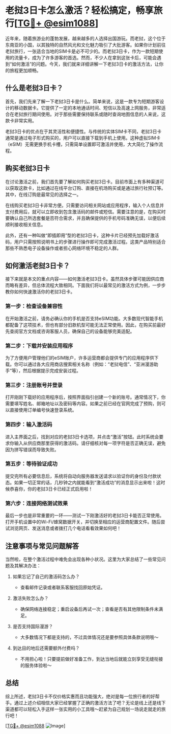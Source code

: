 # 老挝3日卡怎么激活？轻松搞定，畅享旅行[[TG💪+ @esim1088](https://t.me/s/esim1088)]

近年来，随着旅游业的蓬勃发展，越来越多的人选择出国游玩。而老挝，这个位于东南亚的小国，以其独特的自然风光和文化魅力吸引了大批游客。如果你计划前往老挝旅行，一张适合当地的SIM卡是必不可少的。而老挝3日卡，作为一款短期使用的流量卡，成为了许多游客的首选。然而，不少人在拿到这张卡后，可能会遇到“如何激活”的问题。今天，我们就来详细讲解一下老挝3日卡的激活方法，让你的旅程更加顺畅。

## 什么是老挝3日卡？

首先，我们先来了解一下老挝3日卡是什么。简单来说，这是一款专为短期游客设计的移动数据卡。它提供了一定的本地通话时间、短信以及高速上网服务，非常适合在老挝旅行期间使用。对于那些需要保持联系或随时查询地图信息的人来说，这款卡非常实用。

老挝3日卡的优点在于其灵活性和便捷性。与传统的实体SIM卡不同，老挝3日卡通常是通过电子形式购买的，用户可以直接下载到手机上使用。这种虚拟SIM卡（eSIM）无需更换手机卡槽，只需简单设置即可激活并使用，大大简化了操作流程。

## 购买老挝3日卡

在讨论激活之前，我们首先要了解如何购买老挝3日卡。目前市面上有多种渠道可以获取这款卡，比如通过在线平台订购、直接在机场购买或是通过旅行社预订等。其中，在线订购是最常见的选择之一。

在线购买老挝3日卡非常方便。只需要访问相关网站或应用程序，输入个人信息并支付费用后，就可以立即收到包含激活码的邮件或短信。需要注意的是，在购买时要确认自己所选套餐是否符合需求，并且确保提供的手机号码准确无误，以便后续顺利接收相关信息。

此外，还有一种叫做“即插即用”型的老挝3日卡，这种卡片已经预先加载好激活码，用户只需按照说明书上的步骤进行操作即可完成激活过程。这类产品特别适合那些不熟悉电子设备操作或者担心网络环境不稳定的人群。

## 如何激活老挝3日卡？

接下来就是本文的重点内容——如何激活老挝3日卡。虽然具体步骤可能因供应商而略有差异，但总体流程大致相同。下面我们将以最常见的激活方式为例，一步步教你如何快速激活你的老挝3日卡。

### 第一步：检查设备兼容性

在开始激活之前，请务必确认你的手机是否支持eSIM功能。大多数现代智能手机都配备了这项技术，但也有部分旧款机型可能无法正常使用。因此，在购买前最好先查阅官方文档或咨询客服人员，确保自己的设备能够完美适配。

### 第二步：下载并安装应用程序

为了方便用户管理他们的eSIM账户，许多运营商都会提供专门的应用程序供下载。你可以通过各大应用商店搜索相关名称（例如：“老挝电信”、“亚洲漫游助手”等），然后根据提示完成安装过程。

### 第三步：注册账号并登录

打开刚刚下载好的应用程序后，按照界面指引创建一个新的账号。通常情况下，你需要填写姓名、邮箱地址以及密码等内容。如果之前已经在官网完成了预购，则可以直接使用订单编号快速登录系统。

### 第四步：输入激活码

进入主界面之后，找到对应的老挝3日卡选项，并点击“激活”按钮。此时系统会要求你输入从供应商那里获得的激活码。请仔细核对每一项字符是否正确无误，避免因为拼写错误而导致失败。

### 第五步：等待验证成功

提交完所有必要信息后，系统将自动向服务器发送请求以验证你的身份及付款状态。如果一切正常的话，几秒钟之内就能看到“激活成功”的消息显示出来啦！这时候恭喜你，你的老挝3日卡已经正式启用啦！

### 第六步：连接网络测试效果

最后一步也是非常重要的一环——测试一下刚激活好的老挝3日卡能否正常使用。打开手机设置中的Wi-Fi/蜂窝数据开关，并切换至相应的运营商配置文件。随后尝试浏览网页、发送消息或者拨打几个电话看看效果如何吧！

## 注意事项与常见问题解答

当然啦，在整个激活过程中难免会出现各种小状况。这里为大家总结了一些常见问题及其解决办法：

1. 如果忘记了自己的激活码怎么办？
   - 查看邮件记录或者联系客服找回原始凭证。
   
2. 激活失败怎么办？
   - 确保网络连接稳定；重启设备后再试一次；查看是否有其他限制条件未满足。

3. 是否支持国际漫游？
   - 大多数情况下都是支持的，不过具体情况还是要参照具体条款说明哦～

4. 到达目的地后还需要额外付费吗？
   - 不用担心啦！只要提前做好准备工作，到达当地后就能立刻享受无缝衔接的服务体验啦～

## 总结

综上所述，老挝3日卡不仅价格实惠而且功能强大，绝对是每一位旅行者的好帮手。通过上述介绍相信大家已经掌握了正确的激活方法了吧？无论是线上还是线下渠道都可以轻松入手这样一张实用的小工具哦～赶紧为自己规划一场说走就走的旅行吧！

[[TG💪+ @esim1088](https://t.me/s/esim1088) ![Image](https://i.postimg.cc/4NQfJmqS/Snipaste-2025-05-13-00-14-12.png)]